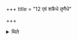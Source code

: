 +++
title = "12 एवं शकैधे तृणैधे"

+++

<details><summary>थिते</summary>

12. The same is to be done in the case of (extinction) of fire with dung as the fuel or grass as the fuel.
</details>
